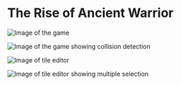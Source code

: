 # The Rise of Ancient Warrior

![Image of the game](https://i.imgur.com/0qpKoGo.png)

![Image of the game showing collision detection](blob:https://imgur.com/9a096b9e-b251-4fe7-b86e-378a03ee059c)

![Image of tile editor](https://i.imgur.com/jfAek63.png)

![Image of tile editor showing multiple selection](https://i.imgur.com/W9kMdaw.png)
